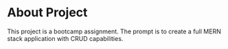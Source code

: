 # About Project

This project is a bootcamp assignment. The prompt is to create a full MERN stack application with CRUD capabilities.